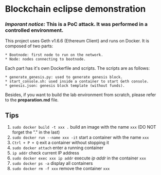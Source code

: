 Blockchain eclipse demonstration
================================

### ***Imporant notice:*** This is a PoC attack. It was performed in a controlled environment.

This project uses Geth v1.6.6 (Ethereum Client) and runs on Docker.
It is composed of two parts:

    * Bootnode: first node to run on the network.
    * Node: nodes connecting to bootnode.

Each part has it's own Dockerfile and scripts. The scripts are as follows:

    * generate_genesis.py: used to generate genesis block.
    * start_console.sh: used inside a container to start Geth console.
    * genesis.json: genesis block template (without funds).

Besides, if you want to build the lab environment from scratch, please refer to the **preparation.md** file.

## Tips
1. `sudo docker build -t xxx .` build an image with the name `xxx` (DO NOT forget the "." in the last)
2. `sudo docker run --name xxx -it` start a container with the name `xxx`
3. `Ctrl + P + Q` exit a container without stopping it
4. `sudo docker attach` enter a running container
5. `ip addr` check current IP address
6. `sudo docker exec xxx ip addr` execute *ip addr* in the container `xxx`
7. `sudo docker ps -a` display all containers
8. `sudo docker rm -f xxx` remove the container `xxx`